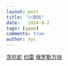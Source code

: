 ```yaml
---
layout: post
title: "小游戏"
date:   2024-9-2
tags: [game]
comments: true
author: xyc
---
```

[贪吃蛇](https://xyc114.github.io/games/snake.html)
[扫雷](https://xyc114.github.io/games/mine_clearance.html)
[俄罗斯方块](https://xyc114.github.io/games/tetris.html)
